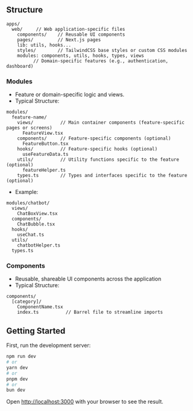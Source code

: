 ## Structure
```
apps/
  web/     // Web application-specific files
    components/    // Reusable UI components
    pages/         // Next.js pages
    lib: utils, hooks...
    styles/        // TailwindCSS base styles or custom CSS modules
    modules: components, utils, hooks, types, views
          // Domain-specific features (e.g., authentication, dashboard)
```
### Modules

- Feature or domain-specific logic and views.
- Typical Structure:

```
modules/
  feature-name/
    views/          // Main container components (feature-specific pages or screens)
      FeatureView.tsx
    components/     // Feature-specific components (optional)
      FeatureButton.tsx
    hooks/          // Feature-specific hooks (optional)
      useFeatureData.ts
    utils/          // Utility functions specific to the feature (optional)
      featureHelper.ts
    types.ts        // Types and interfaces specific to the feature (optional)
```

- Example:

```
modules/chatbot/
  views/
    ChatBoxView.tsx
  components/
    ChatBubble.tsx
  hooks/
    useChat.ts
  utils/
    chatbotHelper.ts
  types.ts
```

### Components

- Reusable, shareable UI components across the application
- Typical Structure:

```
components/
  [category]/
    ComponentName.tsx
    index.ts          // Barrel file to streamline imports
```

## Getting Started

First, run the development server:

```bash
npm run dev
# or
yarn dev
# or
pnpm dev
# or
bun dev
```

Open [http://localhost:3000](http://localhost:3000) with your browser to see the result.


